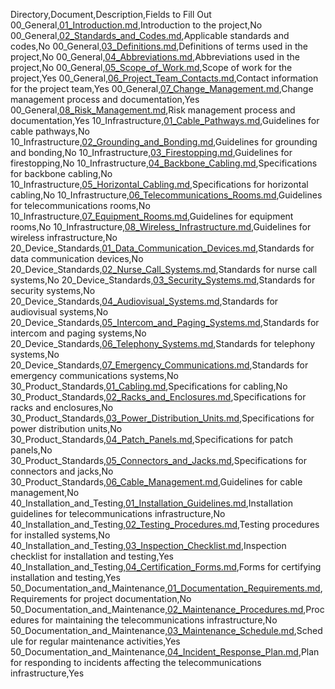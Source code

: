 Directory,Document,Description,Fields to Fill Out
00_General,[01_Introduction.md](./00_General/01_Introduction.md),Introduction to the project,No
00_General,[02_Standards_and_Codes.md](./00_General/02_Standards_and_Codes.md),Applicable standards and codes,No
00_General,[03_Definitions.md](./00_General/03_Definitions.md),Definitions of terms used in the project,No
00_General,[04_Abbreviations.md](./00_General/04_Abbreviations.md),Abbreviations used in the project,No
00_General,[05_Scope_of_Work.md](./00_General/05_Scope_of_Work.md),Scope of work for the project,Yes
00_General,[06_Project_Team_Contacts.md](./00_General/06_Project_Team_Contacts.md),Contact information for the project team,Yes
00_General,[07_Change_Management.md](./00_General/07_Change_Management.md),Change management process and documentation,Yes
00_General,[08_Risk_Management.md](./00_General/08_Risk_Management.md),Risk management process and documentation,Yes
10_Infrastructure,[01_Cable_Pathways.md](./10_Infrastructure/01_Cable_Pathways.md),Guidelines for cable pathways,No
10_Infrastructure,[02_Grounding_and_Bonding.md](./10_Infrastructure/02_Grounding_and_Bonding.md),Guidelines for grounding and bonding,No
10_Infrastructure,[03_Firestopping.md](./10_Infrastructure/03_Firestopping.md),Guidelines for firestopping,No
10_Infrastructure,[04_Backbone_Cabling.md](./10_Infrastructure/04_Backbone_Cabling.md),Specifications for backbone cabling,No
10_Infrastructure,[05_Horizontal_Cabling.md](./10_Infrastructure/05_Horizontal_Cabling.md),Specifications for horizontal cabling,No
10_Infrastructure,[06_Telecommunications_Rooms.md](./10_Infrastructure/06_Telecommunications_Rooms.md),Guidelines for telecommunications rooms,No
10_Infrastructure,[07_Equipment_Rooms.md](./10_Infrastructure/07_Equipment_Rooms.md),Guidelines for equipment rooms,No
10_Infrastructure,[08_Wireless_Infrastructure.md](./10_Infrastructure/08_Wireless_Infrastructure.md),Guidelines for wireless infrastructure,No
20_Device_Standards,[01_Data_Communication_Devices.md](./20_Device_Standards/01_Data_Communication_Devices.md),Standards for data communication devices,No
20_Device_Standards,[02_Nurse_Call_Systems.md](./20_Device_Standards/02_Nurse_Call_Systems.md),Standards for nurse call systems,No
20_Device_Standards,[03_Security_Systems.md](./20_Device_Standards/03_Security_Systems.md),Standards for security systems,No
20_Device_Standards,[04_Audiovisual_Systems.md](./20_Device_Standards/04_Audiovisual_Systems.md),Standards for audiovisual systems,No
20_Device_Standards,[05_Intercom_and_Paging_Systems.md](./20_Device_Standards/05_Intercom_and_Paging_Systems.md),Standards for intercom and paging systems,No
20_Device_Standards,[06_Telephony_Systems.md](./20_Device_Standards/06_Telephony_Systems.md),Standards for telephony systems,No
20_Device_Standards,[07_Emergency_Communications.md](./20_Device_Standards/07_Emergency_Communications.md),Standards for emergency communications systems,No
30_Product_Standards,[01_Cabling.md](./30_Product_Standards/01_Cabling.md),Specifications for cabling,No
30_Product_Standards,[02_Racks_and_Enclosures.md](./30_Product_Standards/02_Racks_and_Enclosures.md),Specifications for racks and enclosures,No
30_Product_Standards,[03_Power_Distribution_Units.md](./30_Product_Standards/03_Power_Distribution_Units.md),Specifications for power distribution units,No
30_Product_Standards,[04_Patch_Panels.md](./30_Product_Standards/04_Patch_Panels.md),Specifications for patch panels,No
30_Product_Standards,[05_Connectors_and_Jacks.md](./30_Product_Standards/05_Connectors_and_Jacks.md),Specifications for connectors and jacks,No
30_Product_Standards,[06_Cable_Management.md](./30_Product_Standards/06_Cable_Management.md),Guidelines for cable management,No
40_Installation_and_Testing,[01_Installation_Guidelines.md](./40_Installation_and_Testing/01_Installation_Guidelines.md),Installation guidelines for telecommunications infrastructure,No
40_Installation_and_Testing,[02_Testing_Procedures.md](./40_Installation_and_Testing/02_Testing_Procedures.md),Testing procedures for installed systems,No
40_Installation_and_Testing,[03_Inspection_Checklist.md](./40_Installation_and_Testing/03_Inspection_Checklist.md),Inspection checklist for installation and testing,Yes
40_Installation_and_Testing,[04_Certification_Forms.md](./40_Installation_and_Testing/04_Certification_Forms.md),Forms for certifying installation and testing,Yes
50_Documentation_and_Maintenance,[01_Documentation_Requirements.md](./50_Documentation_and_Maintenance/01_Documentation_Requirements.md),Requirements for project documentation,No
50_Documentation_and_Maintenance,[02_Maintenance_Procedures.md](./50_Documentation_and_Maintenance/02_Maintenance_Procedures.md),Procedures for maintaining the telecommunications infrastructure,No
50_Documentation_and_Maintenance,[03_Maintenance_Schedule.md](./50_Documentation_and_Maintenance/03_Maintenance_Schedule.md),Schedule for regular maintenance activities,Yes
50_Documentation_and_Maintenance,[04_Incident_Response_Plan.md](./50_Documentation_and_Maintenance/04_Incident_Response_Plan.md),Plan for responding to incidents affecting the telecommunications infrastructure,Yes
